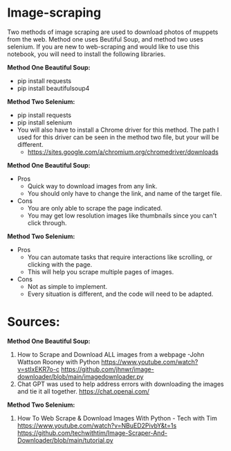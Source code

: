 # Image-scraping
Two methods of image scraping are used to download photos of muppets from the web. Method one uses Beutiful Soup, and method two uses selenium. If you are new to web-scraping and would like to use this notebook, you will need to install the following libraries.

**Method One Beautiful Soup:** 
- pip install requests 
- pip install beautifulsoup4

**Method Two Selenium:**
- pip install requests
- pip install selenium
- You will also have to install a Chrome driver for this method. The path I used for this driver can be seen in the method two file, but your will be different. 
  - https://sites.google.com/a/chromium.org/chromedriver/downloads
 
**Method One Beautiful Soup:** 
- Pros
  - Quick way to download images from any link.
  - You should only have to change the link, and name of the target file.
- Cons
  - You are only able to scrape the page indicated.
  - You may get low resolution images like thumbnails since you can't click through.

**Method Two Selenium:**
- Pros
  - You can automate tasks that require interactions like scrolling, or clicking with the page.
  - This will help you scrape multiple pages of images.
- Cons
  - Not as simple to implement.
  - Every situation is different, and the code will need to be adapted.  

# Sources:
**Method One Beautiful Soup:**
1. How to Scrape and Download ALL images from a webpage -John Wattson Rooney with Python
    https://www.youtube.com/watch?v=stIxEKR7o-c
    https://github.com/jhnwr/image-downloader/blob/main/imagedownloader.py
3. Chat GPT was used to help address errors with downloading the images and tie it all together.
    https://chat.openai.com/
   

**Method Two Selenium:**
1. How To Web Scrape & Download Images With Python - Tech with Tim
   https://www.youtube.com/watch?v=NBuED2PivbY&t=1s
   https://github.com/techwithtim/Image-Scraper-And-Downloader/blob/main/tutorial.py
